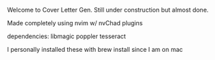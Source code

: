 Welcome to Cover Letter Gen. Still under construction but almost done.

Made completely using nvim w/ nvChad plugins

dependencies: libmagic poppler tesseract

I personally installed these with brew install since I am on mac
